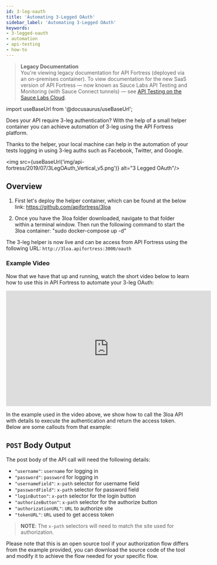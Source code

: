```yaml
---
id: 3-leg-oauth
title: 'Automating 3-Legged OAuth'
sidebar_label: 'Automating 3-Legged OAuth'
keywords:
- 3-legged-oauth
- automation
- api-testing
- how-to
---
```


<head>
  <meta name="robots" content="noindex" />
</head>

> **Legacy Documentation**<br/>You're viewing legacy documentation for API Fortress (deployed via an on-premises container). To view documentation for the new SaaS version of API Fortress &#8212; now known as Sauce Labs API Testing and Monitoring (with Sauce Connect tunnels) &#8212; see [API Testing on the Sauce Labs Cloud](/api-testing/).

import useBaseUrl from '@docusaurus/useBaseUrl';

Does your API require 3-leg authentication? With the help of a small helper container you can achieve automation of 3-leg using the API Fortress platform.

Thanks to the helper, your local machine can help in the automation of your tests logging in using 3-leg auths such as Facebook, Twitter, and Google.

<img src={useBaseUrl('img/api-fortress/2019/07/3LegOAuth_Vertical_v5.png')} alt="3 Legged OAuth"/>

## Overview

1. First let's deploy the helper container, which can be found at the below link: https://github.com/apifortress/3loa

2. Once you have the 3loa folder downloaded, navigate to that folder within a terminal window. Then run the following command to start the 3loa container: "sudo docker-compose up -d"

The 3-leg helper is now live and can be access from API Fortress using the following URL: `http://3loa.apifortress:3000/oauth`

### Example Video

Now that we have that up and running, watch the short video below to learn how to use this in API Fortress to automate your 3-leg OAuth:

<iframe src="https://www.youtube.com/embed/mcghU8KRSfI" width="560" height="315" frameborder="0" allowfullscreen="allowfullscreen"></iframe>

In the example used in the video above, we show how to call the 3loa API with details to execute the authentication and return the access token. Below are some callouts from that example:

## `POST` Body Output

The post body of the API call will need the following details:

- `"username"`: `username` for logging in
- `"password"`: `password` for logging in
- `"usernameField"`: `x-path` selector for username field
- `"passwordField"`: `x-path` selector for password field
- `"loginButton"`: `x-path` selector for the login button
- `"authorizeButton"`: `x-path` selector for the authorize button
- `"authorizationURL"`: `URL` to authorize site
- `"tokenURL"`: `URL` used to get access token

> **NOTE**: The `x-path` selectors will need to match the site used for authorization.

Please note that this is an open source tool if your authorization flow differs from the example provided, you can download the source code of the tool and modify it to achieve the flow needed for your specific flow.

